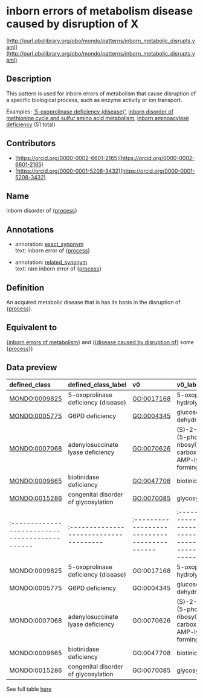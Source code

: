 # inborn errors of metabolism disease caused by disruption of X 

[http://purl.obolibrary.org/obo/mondo/patterns/inborn_metabolic_disrupts.yaml](http://purl.obolibrary.org/obo/mondo/patterns/inborn_metabolic_disrupts.yaml)
## Description 

This pattern is used for inborn errors of metabolism that cause disruption of a specific biological process, such as enzyme activity or ion transport. 

Examples: ['5-oxoprolinase deficiency (disease)'](http://purl.obolibrary.org/obo/MONDO_0009825), [inborn disorder of methionine cycle and sulfur amino acid metabolism](http://purl.obolibrary.org/obo/MONDO_0019222), [inborn aminoacylase deficiency](http://purl.obolibrary.org/obo/MONDO_0017686) (51 total)
## Contributors 
* [https://orcid.org/0000-0002-6601-2165](https://orcid.org/0000-0002-6601-2165) 
* [https://orcid.org/0000-0001-5208-3432](https://orcid.org/0000-0001-5208-3432) 
## Name 

inborn disorder of {[process](http://www.w3.org/2002/07/owl#Thing)}

## Annotations 

* annotation: [exact_synonym](http://www.geneontology.org/formats/oboInOwl#hasExactSynonym)  
text: inborn error of {[process](http://www.w3.org/2002/07/owl#Thing)}

* annotation: [related_synonym](http://www.geneontology.org/formats/oboInOwl#hasRelatedSynonym)  
text: rare inborn error of {[process](http://www.w3.org/2002/07/owl#Thing)}

## Definition 

An acquired metabolic disease that is has its basis in the disruption of {[process](http://www.w3.org/2002/07/owl#Thing)}.

## Equivalent to 

{[inborn errors of metabolism](http://purl.obolibrary.org/obo/MONDO_0019052)} and ({[disease caused by disruption of](http://purl.obolibrary.org/obo/RO_0004021)} some {[process](http://www.w3.org/2002/07/owl#Thing)})

## Data preview 
| defined_class                                | defined_class_label                  | v0                                        | v0_label                                                                                                      |
|:---------------------------------------------|:-------------------------------------|:------------------------------------------|:--------------------------------------------------------------------------------------------------------------|
| [MONDO:0009825](http://purl.obolibrary.org/obo/MONDO_0009825) | 5-oxoprolinase deficiency (disease)  | [GO:0017168](http://purl.obolibrary.org/obo/GO_0017168) | 5-oxoprolinase (ATP-hydrolyzing) activity                                                                     |
| [MONDO:0005775](http://purl.obolibrary.org/obo/MONDO_0005775) | G6PD deficiency                      | [GO:0004345](http://purl.obolibrary.org/obo/GO_0004345) | glucose-6-phosphate dehydrogenase activity                                                                    |
| [MONDO:0007068](http://purl.obolibrary.org/obo/MONDO_0007068) | adenylosuccinate lyase deficiency    | [GO:0070626](http://purl.obolibrary.org/obo/GO_0070626) | (S)-2-(5-amino-1-(5-phospho-D-ribosyl)imidazole-4-carboxamido)succinate AMP-lyase (fumarate-forming) activity |
| [MONDO:0009665](http://purl.obolibrary.org/obo/MONDO_0009665) | biotinidase deficiency               | [GO:0047708](http://purl.obolibrary.org/obo/GO_0047708) | biotinidase activity                                                                                          |
| [MONDO:0015286](http://purl.obolibrary.org/obo/MONDO_0015286) | congenital disorder of glycosylation | [GO:0070085](http://purl.obolibrary.org/obo/GO_0070085) | glycosylation                                                                                                 || defined:class                                | defined:class:label                  | v0                                        | v0:label                                                                                                      |
|:---------------------------------------------|:-------------------------------------|:------------------------------------------|:--------------------------------------------------------------------------------------------------------------|
| MONDO:0009825 | 5-oxoprolinase deficiency (disease)  | GO:0017168 | 5-oxoprolinase (ATP-hydrolyzing) activity                                                                     |
| MONDO:0005775 | G6PD deficiency                      | GO:0004345 | glucose-6-phosphate dehydrogenase activity                                                                    |
| MONDO:0007068 | adenylosuccinate lyase deficiency    | GO:0070626 | (S)-2-(5-amino-1-(5-phospho-D-ribosyl)imidazole-4-carboxamido)succinate AMP-lyase (fumarate-forming) activity |
| MONDO:0009665 | biotinidase deficiency               | GO:0047708 | biotinidase activity                                                                                          |
| MONDO:0015286 | congenital disorder of glycosylation | GO:0070085 | glycosylation                                                                                                 |

See full table [here](https://github.com/monarch-initiative/mondo/blob/master/src/patterns/data/matches/inborn_metabolic_disrupts.tsv) 

